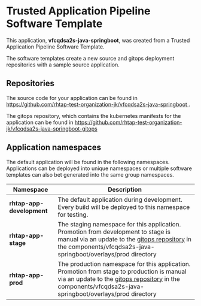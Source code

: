 # Trusted Application Pipeline Software Template

This application, **vfcqdsa2s-java-springboot**, was created from a Trusted Application Pipeline Software Template.

The software templates create a new source and gitops deployment repositories with a sample source application. 

## Repositories

The source code for your application can be found in [https://github.com/rhtap-test-organization-jk/vfcqdsa2s-java-springboot ](https://github.com/rhtap-test-organization-jk/vfcqdsa2s-java-springboot ).
 
The gitops repository, which contains the kubernetes manifests for the application can be found in 
[https://github.com/rhtap-test-organization-jk/vfcqdsa2s-java-springboot-gitops ](https://github.com/rhtap-test-organization-jk/vfcqdsa2s-java-springboot-gitops ) 

## Application namespaces 

The default application will be found in the following namespaces. Applications can be deployed into unique namespaces or multiple software templates can also bet generated into the same group namespaces.  

|  Namespace   |  Description   |  
| -------- | -------- |   
| **rhtap-app-development** | The default application during development. Every build will be deployed to this namespace for testing. | 
| **rhtap-app-stage** | The staging namespace for this application. Promotion from development to stage is manual via an update to the [gitops repository](https://github.com/rhtap-test-organization-jk/vfcqdsa2s-java-springboot-gitops ) in the components/vfcqdsa2s-java-springboot/overlays/prod directory |  
| **rhtap-app-prod** | The production namespace for this application. Promotion from stage to production is manual via an update to the [gitops repository](https://github.com/rhtap-test-organization-jk/vfcqdsa2s-java-springboot-gitops ) in the components/vfcqdsa2s-java-springboot/overlays/prod directory | 